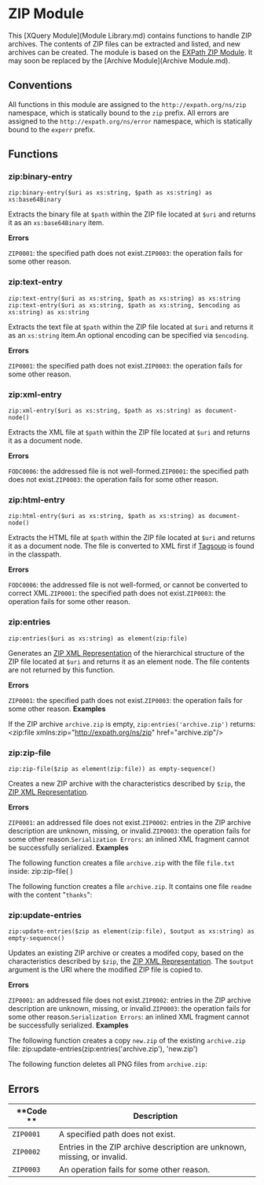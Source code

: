
# ZIP Module
 


 
This [XQuery Module](Module Library.md) contains functions to handle ZIP archives. The contents of ZIP files can be extracted and listed, and new archives can be created. The module is based on the [EXPath ZIP Module](http://expath.org/spec/zip). It may soon be replaced by the [Archive Module](Archive Module.md). 

 
## Conventions

All functions in this module are assigned to the `http://expath.org/ns/zip` namespace, which is statically bound to the `zip` prefix. All errors are assigned to the `http://expath.org/ns/error` namespace, which is statically bound to the `experr` prefix. 

 
## Functions

### zip:binary-entry

`zip:binary-entry($uri as xs:string, $path as xs:string) as xs:base64Binary`

Extracts the binary file at `$path` within the ZIP file located at `$uri` and returns it as an `xs:base64Binary` item. 

**Errors**

`ZIP0001`: the specified path does not exist.`ZIP0003`: the operation fails for some other reason. 

### zip:text-entry

`zip:text-entry($uri as xs:string, $path as xs:string) as xs:string`
`zip:text-entry($uri as xs:string, $path as xs:string, $encoding as xs:string) as xs:string`

Extracts the text file at `$path` within the ZIP file located at `$uri` and returns it as an `xs:string` item.An optional encoding can be specified via `$encoding`. 

**Errors**

`ZIP0001`: the specified path does not exist.`ZIP0003`: the operation fails for some other reason. 

### zip:xml-entry

`zip:xml-entry($uri as xs:string, $path as xs:string) as document-node()`

Extracts the XML file at `$path` within the ZIP file located at `$uri` and returns it as a document node. 

**Errors**

`FODC0006`: the addressed file is not well-formed.`ZIP0001`: the specified path does not exist.`ZIP0003`: the operation fails for some other reason. 

### zip:html-entry

`zip:html-entry($uri as xs:string, $path as xs:string) as document-node()`

Extracts the HTML file at `$path` within the ZIP file located at `$uri` and returns it as a document node. The file is converted to XML first if [Tagsoup](http://home.ccil.org/~cowan/XML/tagsoup/) is found in the classpath. 

**Errors**

`FODC0006`: the addressed file is not well-formed, or cannot be converted to correct XML.`ZIP0001`: the specified path does not exist.`ZIP0003`: the operation fails for some other reason. 

### zip:entries

`zip:entries($uri as xs:string) as element(zip:file)`

Generates an [ZIP XML Representation](http://expath.org/spec/zip#spec-file-handling-elements-sect) of the hierarchical structure of the ZIP file located at `$uri` and returns it as an element node. The file contents are not returned by this function. 

**Errors**

`ZIP0001`: the specified path does not exist.`ZIP0003`: the operation fails for some other reason. 
**Examples**

If the ZIP archive `archive.zip` is empty, `zip:entries('archive.zip')` returns:
    <zip:file xmlns:zip="http://expath.org/ns/zip" href="archive.zip"/>



### zip:zip-file

`zip:zip-file($zip as element(zip:file)) as empty-sequence()`

Creates a new ZIP archive with the characteristics described by `$zip`, the [ZIP XML Representation](http://expath.org/spec/zip#spec-file-handling-elements-sect). 

**Errors**

`ZIP0001`: an addressed file does not exist.`ZIP0002`: entries in the ZIP archive description are unknown, missing, or invalid.`ZIP0003`: the operation fails for some other reason.`Serialization Errors`: an inlined XML fragment cannot be successfully serialized. 
**Examples**

The following function creates a file `archive.zip` with the file `file.txt` inside: 
    zip:zip-file(
      <file xmlns="http://expath.org/ns/zip" href="archive.zip">
        <entry src="file.txt"/>
      </file>)

 The following function creates a file `archive.zip`. It contains one file `readme` with the content "`thanks`": 

### zip:update-entries

`zip:update-entries($zip as element(zip:file), $output as xs:string) as empty-sequence()`

Updates an existing ZIP archive or creates a modifed copy, based on the characteristics described by `$zip`, the [ZIP XML Representation](http://expath.org/spec/zip#spec-file-handling-elements-sect). The `$output` argument is the URI where the modified ZIP file is copied to. 

**Errors**

`ZIP0001`: an addressed file does not exist.`ZIP0002`: entries in the ZIP archive description are unknown, missing, or invalid.`ZIP0003`: the operation fails for some other reason.`Serialization Errors`: an inlined XML fragment cannot be successfully serialized. 
**Examples**

The following function creates a copy `new.zip` of the existing `archive.zip` file: 
    zip:update-entries(zip:entries('archive.zip'), 'new.zip')

 The following function deletes all PNG files from `archive.zip`: 
 
## Errors

**Code ** | Description 
--------- | ------------
`ZIP0001` | A specified path does not exist. 
`ZIP0002` | Entries in the ZIP archive description are unknown, missing, or invalid. 
`ZIP0003` | An operation fails for some other reason. 
